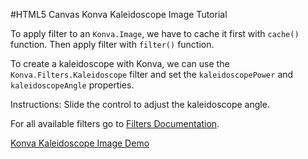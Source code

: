 
#HTML5 Canvas Konva Kaleidoscope Image Tutorial

To apply filter to an `Konva.Image`, we have to cache it first with `cache()`
function. Then apply filter with `filter()` function.

To create a kaleidoscope with Konva, we can use the `Konva.Filters.Kaleidoscope`
filter and set the `kaleidoscopePower` and `kaleidoscopeAngle` properties.

Instructions: Slide the control to adjust the kaleidoscope angle.

For all available filters go to [Filters Documentation](http://konva.github.io/api/Konva.Filters.html).

<a class="jsbin-embed" href="http://jsbin.com/gexeci/1/embed?js,output">Konva Kaleidoscope Image Demo</a><script src="http://static.jsbin.com/js/embed.js"></script>